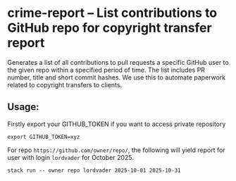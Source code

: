 # crime-report – List contributions to GitHub repo for copyright transfer report

Generates a list of all contributions to pull requests a specific GitHub user to the given repo within a specified period of time. The list includes PR number, title and short commit hashes. We use this to automate paperwork related to copyright transfers to clients.

## Usage:

Firstly export your GITHUB_TOKEN if you want to access private repository

```export GITHUB_TOKEN=xyz```

For repo `https://github.com/owner/repo/`, the following will yield report for user with login `lordvader` for October 2025.

```stack run -- owner repo lordvader 2025-10-01 2025-10-31```
